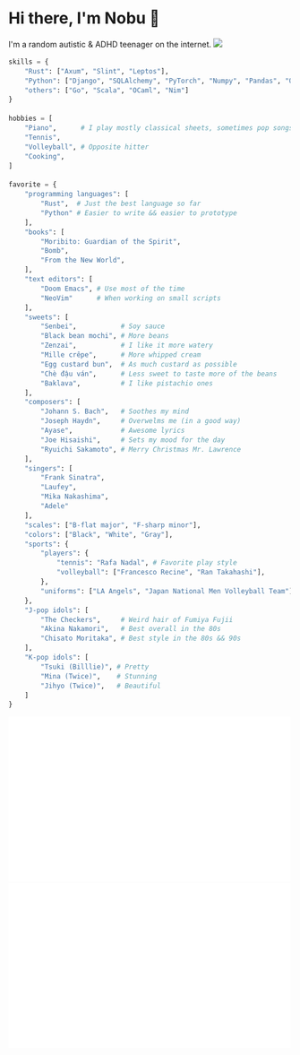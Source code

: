 # Hi there, I'm Nobu 👋

I'm a random autistic & ADHD teenager on the internet. <img src="https://user-images.githubusercontent.com/60306074/160750010-f3fe0b78-0090-4f61-be39-9a9ba9f29b3a.gif" width="45"> 
<be>

<!--

Project ideas
 - File transferring app with Bluetooth

-->

```python
skills = {
    "Rust": ["Axum", "Slint", "Leptos"],
    "Python": ["Django", "SQLAlchemy", "PyTorch", "Numpy", "Pandas", "OpenCV"],
    "others": ["Go", "Scala", "OCaml", "Nim"]
}

hobbies = [
    "Piano",      # I play mostly classical sheets, sometimes pop songs
    "Tennis",
    "Volleyball", # Opposite hitter
    "Cooking",
]

favorite = {
    "programming languages": [
        "Rust",  # Just the best language so far
        "Python" # Easier to write && easier to prototype
    ],
    "books": [
        "Moribito: Guardian of the Spirit",
        "Bomb",
        "From the New World",
    ],
    "text editors": [
        "Doom Emacs", # Use most of the time
        "NeoVim"      # When working on small scripts
    ],
    "sweets": [
        "Senbei",           # Soy sauce 
        "Black bean mochi", # More beans
        "Zenzai",           # I like it more watery
        "Mille crêpe",      # More whipped cream
        "Egg custard bun",  # As much custard as possible
        "Chè đậu ván",      # Less sweet to taste more of the beans
        "Baklava",          # I like pistachio ones
    ],
    "composers": [
        "Johann S. Bach",   # Soothes my mind
        "Joseph Haydn",     # Overwelms me (in a good way)
        "Ayase",            # Awesome lyrics
        "Joe Hisaishi",     # Sets my mood for the day
        "Ryuichi Sakamoto", # Merry Christmas Mr. Lawrence
    ],
    "singers": [
        "Frank Sinatra",
        "Laufey",         
        "Mika Nakashima", 
        "Adele" 
    ],
    "scales": ["B-flat major", "F-sharp minor"],
    "colors": ["Black", "White", "Gray"],
    "sports": {
        "players": {
            "tennis": "Rafa Nadal", # Favorite play style
            "volleyball": ["Francesco Recine", "Ran Takahashi"],
        },
        "uniforms": ["LA Angels", "Japan National Men Volleyball Team"],
    },
    "J-pop idols": [
        "The Checkers",     # Weird hair of Fumiya Fujii
        "Akina Nakamori",   # Best overall in the 80s
        "Chisato Moritaka", # Best style in the 80s && 90s
    ],
    "K-pop idols": [
        "Tsuki (Billlie)", # Pretty
        "Mina (Twice)",    # Stunning
        "Jihyo (Twice)",   # Beautiful
    ]
}
```

<div align="center">


<!-- https://github.community/t/support-theme-context-for-images-in-light-vs-dark-mode/147981/84 -->

<a href="https://github.com/bichanna/github-stats#gh-dark-mode-only">
<img src="https://github.com/bichanna/github-stats/blob/master/generated/overview.svg#gh-dark-mode-only" />
<img src="https://github.com/bichanna/github-stats/blob/master/generated/languages.svg#gh-dark-mode-only" />
</a>

</div>



